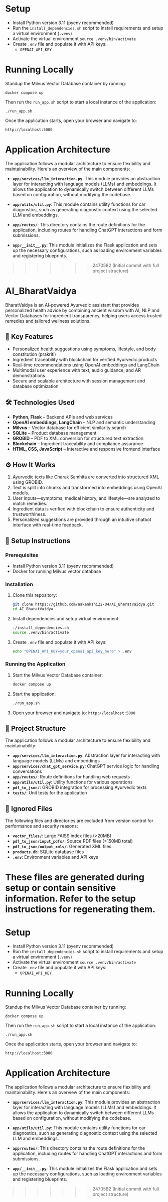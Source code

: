 # Setup
- Install Python version 3.11 (pyenv recommended)
- Run the `install_dependencies.sh` script to install requirements and setup a virtual environment (`.venv`)
- Activate the virtual environment `source .venv/bin/activate`
- Create `.env` file and populate it with API keys:
    - `OPENAI_API_KEY`

# Running Locally
Standup the Milvus Vector Database container by running:
```shell
docker compose up
```

Then run the `run_app.sh` script to start a local instance of the application:
```shell
./run_app.sh
```

Once the application starts, open your browser and navigate to:
```
http://localhost:5000
```

# Application Architecture

The application follows a modular architecture to ensure flexibility and maintainability. Here's an overview of the main components:

- **`app/services/llm_interaction.py`**: This module provides an abstraction layer for interacting with language models (LLMs) and embeddings. It allows the application to dynamically switch between different LLMs based on configuration, without modifying the codebase.

- **`app/utils/util.py`**: This module contains utility functions for car diagnostics, such as generating diagnostic context using the selected LLM and embeddings.

- **`app/routes/`**: This directory contains the route definitions for the application, including routes for handling ChatGPT interactions and form submissions.

- **`app/__init__.py`**: This module initializes the Flask application and sets up the necessary configurations, such as loading environment variables and registering blueprints.
>>>>>>> 2470582 (Initial commit with full project structure)
# AI_BharatVaidya

BharatVaidya is an AI-powered Ayurvedic assistant that provides personalized health advice by combining ancient wisdom with AI, NLP and Vector Databases for ingredient transparency, helping users access trusted remedies and tailored wellness solutions.

## 🔑 Key Features

- Personalized health suggestions using symptoms, lifestyle, and body constitution (prakriti)
- Ingredient traceability with blockchain for verified Ayurvedic products
- Real-time recommendations using OpenAI embeddings and LangChain
- Multimodal user experience with text, audio guidance, and AR demonstrations
- Secure and scalable architecture with session management and database optimization

## 🛠 Technologies Used

- **Python, Flask** – Backend APIs and web services
- **OpenAI embeddings, LangChain** – NLP and semantic understanding
- **Milvus** – Vector database for efficient similarity search
- **SQLite** – Product database management
- **GROBID** – PDF to XML conversion for structured text extraction
- **Blockchain** – Ingredient traceability and compliance assurance
- **HTML, CSS, JavaScript** – Interactive and responsive frontend interface

## ⚙ How It Works

1. Ayurvedic texts like Charak Samhita are converted into structured XML using GROBID.
2. Text is split into chunks and transformed into embeddings using OpenAI models.
3. User inputs—symptoms, medical history, and lifestyle—are analyzed to match remedies.
4. Ingredient data is verified with blockchain to ensure authenticity and trustworthiness.
5. Personalized suggestions are provided through an intuitive chatbot interface with real-time feedback.

## 🚀 Setup Instructions

### Prerequisites
- Install Python version 3.11 (pyenv recommended)
- Docker for running Milvus vector database

### Installation

1. Clone this repository:
   ```bash
   git clone https://github.com/aakankshi22-04/AI_BharatVaidya.git
   cd AI_BharatVaidya
   ```

2. Install dependencies and setup virtual environment:
   ```bash
   ./install_dependencies.sh
   source .venv/bin/activate
   ```

3. Create `.env` file and populate it with API keys:
   ```bash
   echo "OPENAI_API_KEY=your_openai_api_key_here" > .env
   ```

### Running the Application

1. Start the Milvus Vector Database container:
   ```bash
   docker compose up
   ```

2. Start the application:
   ```bash
   ./run_app.sh
   ```

3. Open your browser and navigate to: `http://localhost:5000`

## 📁 Project Structure

The application follows a modular architecture to ensure flexibility and maintainability:

- **`app/services/llm_interaction.py`**: Abstraction layer for interacting with language models (LLMs) and embeddings
- **`app/services/chat_gpt_service.py`**: ChatGPT service logic for handling conversations
- **`app/routes/`**: Route definitions for handling web requests
- **`app/utils/util.py`**: Utility functions for various operations
- **`pdf_to_json/`**: GROBID integration for processing Ayurvedic texts
- **`tests/`**: Unit tests for the application

## 🚫 Ignored Files

The following files and directories are excluded from version control for performance and security reasons:

- **`vector_files/`**: Large FAISS index files (>20MB)
- **`pdf_to_json/input_pdfs/`**: Source PDF files (>150MB total)
- **`pdf_to_json/output_xmls/`**: Generated XML files
- **`products.db`**: SQLite database files
- **`.env`**: Environment variables and API keys

These files are generated during setup or contain sensitive information. Refer to the setup instructions for regenerating them.
=======
# Setup
- Install Python version 3.11 (pyenv recommended)
- Run the `install_dependencies.sh` script to install requirements and setup a virtual environment (`.venv`)
- Activate the virtual environment `source .venv/bin/activate`
- Create `.env` file and populate it with API keys:
    - `OPENAI_API_KEY`

# Running Locally
Standup the Milvus Vector Database container by running:
```shell
docker compose up
```

Then run the `run_app.sh` script to start a local instance of the application:
```shell
./run_app.sh
```

Once the application starts, open your browser and navigate to:
```
http://localhost:5000
```

# Application Architecture

The application follows a modular architecture to ensure flexibility and maintainability. Here's an overview of the main components:

- **`app/services/llm_interaction.py`**: This module provides an abstraction layer for interacting with language models (LLMs) and embeddings. It allows the application to dynamically switch between different LLMs based on configuration, without modifying the codebase.

- **`app/utils/util.py`**: This module contains utility functions for car diagnostics, such as generating diagnostic context using the selected LLM and embeddings.

- **`app/routes/`**: This directory contains the route definitions for the application, including routes for handling ChatGPT interactions and form submissions.

- **`app/__init__.py`**: This module initializes the Flask application and sets up the necessary configurations, such as loading environment variables and registering blueprints.
>>>>>>> 2470582 (Initial commit with full project structure)




